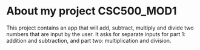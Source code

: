 
# About my project CSC500_MOD1
This project contains an app that will add, subtract, multiply and divide two numbers that are input by the user. It asks for separate inputs for part 1: addition and subtraction, and part two: multiplication and division.
